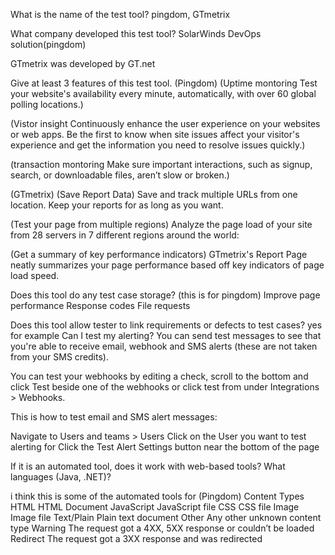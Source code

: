 What is the name of the test tool? pingdom, GTmetrix

What company developed this test tool?
SolarWinds DevOps solution(pingdom)

GTmetrix was developed by GT.net

Give at least 3 features of this test tool.
(Pingdom)
(Uptime montoring 
Test your website's availability every minute, automatically, with over 60 global polling locations.)




(Vistor insight 
Continuously enhance the user experience on your websites or web apps. 
Be the first to know when site issues affect your visitor's experience and get the information you need to resolve issues quickly.)



(transaction montoring
Make sure important interactions, such as signup, search, or downloadable files, aren’t slow or broken.)




(GTmetrix)
(Save Report Data)
Save and track multiple URLs from one location. Keep your reports for as long as you want.

(Test your page from multiple regions)
Analyze the page load of your site from 28 servers in 7 different regions around the world:


(Get a summary of key performance indicators)
GTmetrix's Report Page neatly summarizes your page performance based off key indicators of page load speed.




Does this tool do any test case storage? (this is for pingdom)
Improve page performance
Response codes
File requests


Does this tool allow tester to link requirements or defects to test cases? yes 
for example Can I test my alerting? 
You can send test messages to see that you're able to receive email, webhook and SMS alerts (these are not taken from your SMS credits).


You can test your webhooks by editing a check, scroll to the bottom and click Test beside one of the webhooks or click test from under Integrations > Webhooks.


This is how to test email and SMS alert messages:

Navigate to Users and teams > Users
Click on the User you want to test alerting for
Click the Test Alert Settings button near the bottom of the page




If it is an automated tool, does it work with web-based tools? What languages (Java, .NET)?

i think this is some of the automated tools for (Pingdom) 
Content Types
HTML	HTML Document
JavaScript	JavaScript file
CSS	CSS file
Image	Image file
Text/Plain	Plain text document
Other	Any other unknown content type
Warning	The request got a 4XX, 5XX response or couldn’t be loaded
Redirect	The request got a 3XX response and was redirected
